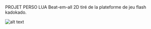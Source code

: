 PROJET PERSO LUA
Beat-em-all 2D tiré de la plateforme de jeu flash kadokado.

![alt text](https://github.com/thehappi/judo-commando-2023/main/asset/icon.png?raw=true)
